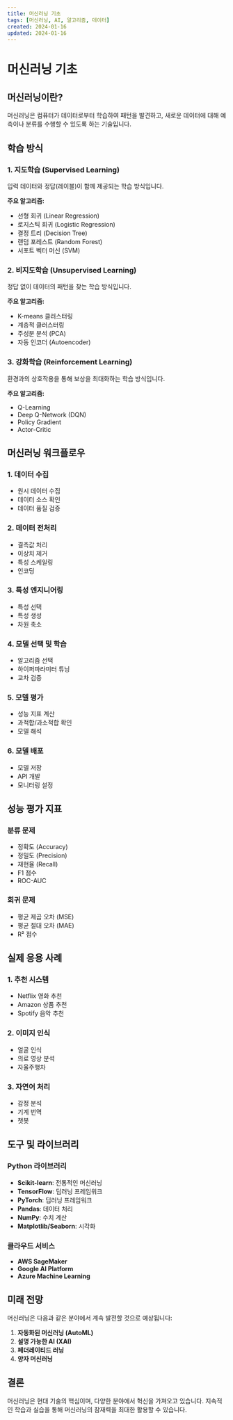 ```yaml
---
title: 머신러닝 기초
tags: [머신러닝, AI, 알고리즘, 데이터]
created: 2024-01-16
updated: 2024-01-16
---
```


# 머신러닝 기초

## 머신러닝이란?

머신러닝은 컴퓨터가 데이터로부터 학습하여 패턴을 발견하고, 새로운 데이터에 대해 예측이나 분류를 수행할 수 있도록 하는 기술입니다.

## 학습 방식

### 1. 지도학습 (Supervised Learning)
입력 데이터와 정답(레이블)이 함께 제공되는 학습 방식입니다.

**주요 알고리즘:**
- 선형 회귀 (Linear Regression)
- 로지스틱 회귀 (Logistic Regression)
- 결정 트리 (Decision Tree)
- 랜덤 포레스트 (Random Forest)
- 서포트 벡터 머신 (SVM)

### 2. 비지도학습 (Unsupervised Learning)
정답 없이 데이터의 패턴을 찾는 학습 방식입니다.

**주요 알고리즘:**
- K-means 클러스터링
- 계층적 클러스터링
- 주성분 분석 (PCA)
- 자동 인코더 (Autoencoder)

### 3. 강화학습 (Reinforcement Learning)
환경과의 상호작용을 통해 보상을 최대화하는 학습 방식입니다.

**주요 알고리즘:**
- Q-Learning
- Deep Q-Network (DQN)
- Policy Gradient
- Actor-Critic

## 머신러닝 워크플로우

### 1. 데이터 수집
- 원시 데이터 수집
- 데이터 소스 확인
- 데이터 품질 검증

### 2. 데이터 전처리
- 결측값 처리
- 이상치 제거
- 특성 스케일링
- 인코딩

### 3. 특성 엔지니어링
- 특성 선택
- 특성 생성
- 차원 축소

### 4. 모델 선택 및 학습
- 알고리즘 선택
- 하이퍼파라미터 튜닝
- 교차 검증

### 5. 모델 평가
- 성능 지표 계산
- 과적합/과소적합 확인
- 모델 해석

### 6. 모델 배포
- 모델 저장
- API 개발
- 모니터링 설정

## 성능 평가 지표

### 분류 문제
- 정확도 (Accuracy)
- 정밀도 (Precision)
- 재현율 (Recall)
- F1 점수
- ROC-AUC

### 회귀 문제
- 평균 제곱 오차 (MSE)
- 평균 절대 오차 (MAE)
- R² 점수

## 실제 응용 사례

### 1. 추천 시스템
- Netflix 영화 추천
- Amazon 상품 추천
- Spotify 음악 추천

### 2. 이미지 인식
- 얼굴 인식
- 의료 영상 분석
- 자율주행차

### 3. 자연어 처리
- 감정 분석
- 기계 번역
- 챗봇

## 도구 및 라이브러리

### Python 라이브러리
- **Scikit-learn**: 전통적인 머신러닝
- **TensorFlow**: 딥러닝 프레임워크
- **PyTorch**: 딥러닝 프레임워크
- **Pandas**: 데이터 처리
- **NumPy**: 수치 계산
- **Matplotlib/Seaborn**: 시각화

### 클라우드 서비스
- **AWS SageMaker**
- **Google AI Platform**
- **Azure Machine Learning**

## 미래 전망

머신러닝은 다음과 같은 분야에서 계속 발전할 것으로 예상됩니다:

1. **자동화된 머신러닝 (AutoML)**
2. **설명 가능한 AI (XAI)**
3. **페더레이티드 러닝**
4. **양자 머신러닝**

## 결론

머신러닝은 현대 기술의 핵심이며, 다양한 분야에서 혁신을 가져오고 있습니다. 지속적인 학습과 실습을 통해 머신러닝의 잠재력을 최대한 활용할 수 있습니다. 